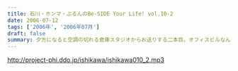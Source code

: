 ```yaml
---
title: 石川・ホンマ・ぶるんのBe-SIDE Your Life! vol.10-2
date: 2006-07-12
tags: ['2006年', '2006年07月']
draft: false
summary: 夕方になると空調の切れる倉庫スタジオからお送りする二本目。オフィスビルなんですよっ！！が、しかしスタジオでは、『三丁目の夕日』よろしく、扇風機が導入されました！！これでお三方のトークも一安心。偉大な家電ですよ。まあ、少しでも涼んでもらえればと思いますが、相変わらずの暑苦しい三人のトークで、初夏をお楽しみ頂ければと思います。おっと、夏といえば「Tシャツ」。すんごい発表があるので、こちらのHPを参照しながらどうぞ聴い下さいね。NAMAE
---
```


http://project-phi.ddo.jp/ishikawa/ishikawa010_2.mp3
